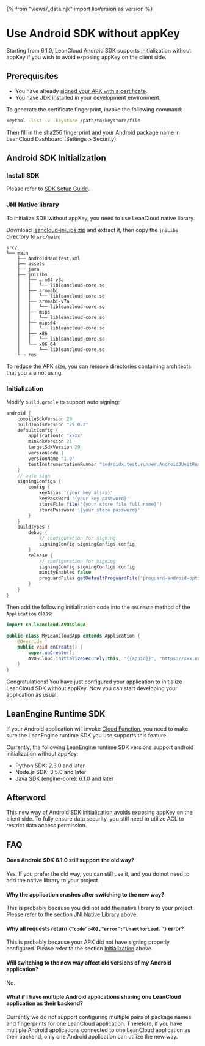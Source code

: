 {% from "views/_data.njk" import libVersion as version %}

# Use Android SDK without appKey

Starting from 6.1.0, LeanCloud Android SDK supports initialization without appKey
if you wish to avoid exposing appKey on the client side. 

## Prerequisites

- You have already [signed your APK with a certificate][sign-your-app].
- You have JDK installed in your development environment.

[sign-your-app]: https://developer.android.com/studio/publish/app-signing

To generate the certificate fingerprint,
invoke the following command:

```sh
keytool -list -v -keystore /path/to/keystore/file
```

Then fill in the sha256 fingerprint and your Android package name in LeanCloud Dashboard (Settings > Security).

## Android SDK Initialization

### Install SDK

Please refer to [SDK Setup Guide](start.html).

### JNI Native library

To initialize SDK without appKey, you need to use LeanCloud native library.

Download [leancloud-jniLibs.zip] and extract it,
then copy the `jniLibs` directory to `src/main`:

[leancloud-jniLibs.zip]: http://lc-lhzo7z96.cn-n1.lcfile.com/84af049f980dd5e2d4c8/leancloud-jniLibs.zip 

```
src/
└── main
    ├── AndroidManifest.xml
    ├── assets
    ├── java
    ├── jniLibs
    │   ├── arm64-v8a
    │   │   └── libleancloud-core.so
    │   ├── armeabi
    │   │   └── libleancloud-core.so
    │   ├── armeabi-v7a
    │   │   └── libleancloud-core.so
    │   ├── mips
    │   │   └── libleancloud-core.so
    │   ├── mips64
    │   │   └── libleancloud-core.so
    │   ├── x86
    │   │   └── libleancloud-core.so
    │   └── x86_64
    │       └── libleancloud-core.so
    └── res
```

To reduce the APK size, you can remove directories containing architects that you are not using.

### Initialization 

Modify `build.gradle` to support auto signing:

```groovy
android {
    compileSdkVersion 29
    buildToolsVersion "29.0.2"
    defaultConfig {
        applicationId "xxxx"
        minSdkVersion 21
        targetSdkVersion 29
        versionCode 1
        versionName "1.0"
        testInstrumentationRunner "androidx.test.runner.AndroidJUnitRunner"
    }
    // auto sign
    signingConfigs {
        config {
            keyAlias '{your key alias}'
            keyPassword '{your key password}'
            storeFile file('{your store file full name}')
            storePassword '{your store password}'
        }
    }
    buildTypes {
        debug {
            // configuration for signing
            signingConfig signingConfigs.config
        }
        release {
            // configuration for signing
            signingConfig signingConfigs.config
            minifyEnabled false
            proguardFiles getDefaultProguardFile('proguard-android-optimize.txt'), 'proguard-rules.pro'
        }
    }
}
```

Then add the following initialization code into the `onCreate` method of the `Application` class:

```java
import cn.leancloud.AVOSCloud;

public class MyLeanCloudApp extends Application {
    @Override
    public void onCreate() {
        super.onCreate();
        AVOSCloud.initializeSecurely(this, "{{appid}}", "https://xxx.example.com");
    }
}
```

Congratulations!
You have just configured your application to initialize LeanCloud SDK without appKey.
Now you can start developing your application as usual.

## LeanEngine Runtime SDK

If your Android application will invoke [Cloud Function](leanengine_cloudfunction_guide-node.html),
you need to make sure the LeanEngine runtime SDK you use supports this feature.

Currently, the following LeanEngine runtime SDK versions support android initialization without appKey:

- Python SDK: 2.3.0 and later
- Node.js SDK: 3.5.0 and later
- Java SDK (engine-core): 6.1.0 and later

## Afterword

This new way of Android SDK initialization avoids exposing appKey on the client side.
To fully ensure data security, you still need to utilize ACL to restrict data access permission.

## FAQ

#### Does Android SDK 6.1.0 still support the old way?

Yes.
If you prefer the old way, you can still use it,
and you do not need to add the native library to your project.

#### Why the application crashes after switching to the new way?

This is probably because you did not add the native library to your project.
Please refer to the section [JNI Native Library](#jni-native-library) above.

#### Why all requests return `{"code":401,"error":"Unauthorized."}` error?

This is probably because your APK did not have signing properly configured.
Please refer to the section [Initialization](#initialization) above.

#### Will switching to the new way affect old versions of my Android application?

No.

#### What if I have multiple Android applications sharing one LeanCloud application as their backend?

Currently we do not support configuring multiple pairs of package names and fingerprints for one LeanCloud application.
Therefore, if you have multiple Android applications connected to one LeanCloud application as their backend,
only one Android application can utilize the new way.
